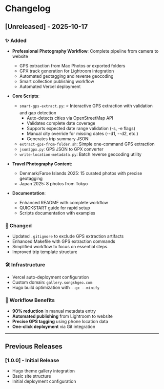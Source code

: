 # Changelog

## [Unreleased] - 2025-10-17

### ✨ Added
- **Professional Photography Workflow**: Complete pipeline from camera to website
  - GPS extraction from Mac Photos or exported folders
  - GPX track generation for Lightroom integration
  - Automated geotagging and reverse geocoding
  - Smart collection publishing workflow
  - Automated Vercel deployment

- **Core Scripts**:
  - `smart-gps-extract.py`: ⭐ Interactive GPS extraction with validation and gap detection
    - Auto-detects cities via OpenStreetMap API
    - Validates complete date coverage
    - Supports expected date range validation (-s, -e flags)
    - Manual city override for missing dates (--d1, --d2, etc.)
    - Generates trip summary JSON
  - `extract-gps-from-folder.sh`: Simple one-command GPS extraction
  - `json2gpx.py`: GPS JSON to GPX converter
  - `write-location-metadata.py`: Batch reverse geocoding utility

- **Travel Photography Content**:
  - Denmark/Faroe Islands 2025: 15 curated photos with precise geotagging
  - Japan 2025: 8 photos from Tokyo

- **Documentation**:
  - Enhanced README with complete workflow
  - QUICKSTART guide for rapid setup
  - Scripts documentation with examples

### 🔧 Changed
- Updated `.gitignore` to exclude GPS extraction artifacts
- Enhanced Makefile with GPS extraction commands
- Simplified workflow to focus on essential steps
- Improved trip template structure

### 🛠️ Infrastructure
- Vercel auto-deployment configuration
- Custom domain: `gallery.songshgeo.com`
- Hugo build optimization with `--gc --minify`

### 🎯 Workflow Benefits
- **90% reduction** in manual metadata entry
- **Automated publishing** from Lightroom to website
- **Precise GPS tagging** using phone location data
- **One-click deployment** via Git integration

---

## Previous Releases

### [1.0.0] - Initial Release
- Hugo theme gallery integration
- Basic site structure
- Initial deployment configuration

